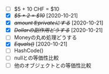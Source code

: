 * [ ] $5 + 10 CHF = $10
* [X] ~~*$5 * 2 = $10*~~ [2020-10-21]
* [X] ~~*amountをprivateにする*~~ [2020-10-21]
* [X] ~~*Dollarの副作用どうする*~~ [2020-10-21]
* [ ] Moneyの丸め処理どうする
* [X] ~~*Equals()*~~ [2020-10-21]
* [ ] HashCode()
* [ ] nullとの等価性比較
* [ ] 他のオブジェクトとの等価性比較
